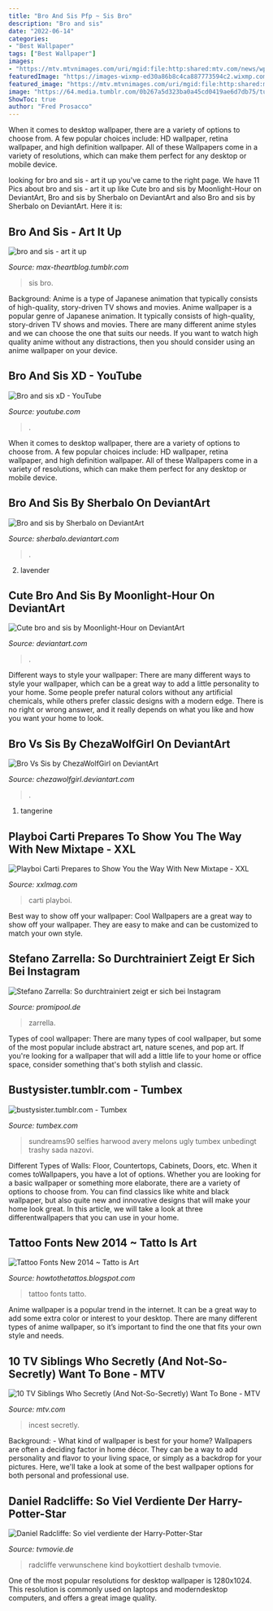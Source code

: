```yaml
---
title: "Bro And Sis Pfp ~ Sis Bro"
description: "Bro and sis"
date: "2022-06-14"
categories:
- "Best Wallpaper"
tags: ["Best Wallpaper"]
images:
- "https://mtv.mtvnimages.com/uri/mgid:file:http:shared:mtv.com/news/wp-content/uploads/2016/10/Screen-Shot-2016-10-13-at-3.50.04-PM-1476388250.png?quality=.8&amp;height=409.91735537190084&amp;width=800"
featuredImage: "https://images-wixmp-ed30a86b8c4ca887773594c2.wixmp.com/f/5e1f44b7-f630-43b9-899f-c6182c3b5700/d419d20-ef51764d-02fa-4905-9bac-54627fd9408a.png?token=eyJ0eXAiOiJKV1QiLCJhbGciOiJIUzI1NiJ9.eyJzdWIiOiJ1cm46YXBwOjdlMGQxODg5ODIyNjQzNzNhNWYwZDQxNWVhMGQyNmUwIiwiaXNzIjoidXJuOmFwcDo3ZTBkMTg4OTgyMjY0MzczYTVmMGQ0MTVlYTBkMjZlMCIsIm9iaiI6W1t7InBhdGgiOiJcL2ZcLzVlMWY0NGI3LWY2MzAtNDNiOS04OTlmLWM2MTgyYzNiNTcwMFwvZDQxOWQyMC1lZjUxNzY0ZC0wMmZhLTQ5MDUtOWJhYy01NDYyN2ZkOTQwOGEucG5nIn1dXSwiYXVkIjpbInVybjpzZXJ2aWNlOmZpbGUuZG93bmxvYWQiXX0.lycRUcDOp3_4AZ8ou8Ts8MkTVH7QlgMYUEJW9HQ9ifA"
featured_image: "https://mtv.mtvnimages.com/uri/mgid:file:http:shared:mtv.com/news/wp-content/uploads/2016/10/Screen-Shot-2016-10-13-at-3.50.04-PM-1476388250.png?quality=.8&amp;height=409.91735537190084&amp;width=800"
image: "https://64.media.tumblr.com/0b267a5d323ba0a45cd0419ae6d7db75/tumblr_nhgkxpRY8s1u6yycvo1_400.jpg"
ShowToc: true
author: "Fred Prosacco"
---
```



When it comes to desktop wallpaper, there are a variety of options to choose from. A few popular choices include: HD wallpaper, retina wallpaper, and high definition wallpaper. All of these Wallpapers come in a variety of resolutions, which can make them perfect for any desktop or mobile device. 

	

		
looking for bro and sis - art it up you've came to the right page. We have 11 Pics about bro and sis - art it up like Cute bro and sis by Moonlight-Hour on DeviantArt, Bro and sis by Sherbalo on DeviantArt and also Bro and sis by Sherbalo on DeviantArt. Here it is:
		
    
## Bro And Sis - Art It Up

<img loading=lazy src="https://64.media.tumblr.com/18a952074cf55181265a8fd8ee05c3be/tumblr_pppo54Eas11uhjxoto3_1280.png" onerror="this.onerror=null;this.src='https://tse3.mm.bing.net/th?id=OIP.Fzh4CuMbYMrTLackT-NY6QHaEt&amp;pid=15.1';" alt="bro and sis - art it up">

_Source: max-theartblog.tumblr.com_

>sis bro. 

	

Background: Anime is a type of Japanese animation that typically consists of high-quality, story-driven TV shows and movies.
Anime wallpaper is a popular genre of Japanese animation. It typically consists of high-quality, story-driven TV shows and movies. There are many different anime styles and we can choose the one that suits our needs. If you want to watch high quality anime without any distractions, then you should consider using an anime wallpaper on your device.

    
## Bro And Sis XD - YouTube

<img loading=lazy src="https://i.ytimg.com/vi/79V8u-2_Dmk/hqdefault.jpg" onerror="this.onerror=null;this.src='https://tse4.mm.bing.net/th?id=OIP.ngLo6sRMznJP-MqDfAB-8wHaFj&amp;pid=15.1';" alt="Bro and sis xD - YouTube">

_Source: youtube.com_

>. 

	

When it comes to desktop wallpaper, there are a variety of options to choose from. A few popular choices include: HD wallpaper, retina wallpaper, and high definition wallpaper. All of these Wallpapers come in a variety of resolutions, which can make them perfect for any desktop or mobile device. 

    
## Bro And Sis By Sherbalo On DeviantArt

<img loading=lazy src="https://img00.deviantart.net/84b8/i/2014/278/5/b/bro_and_sis_by_sherbalo-d81pdwp.png" onerror="this.onerror=null;this.src='https://tse4.mm.bing.net/th?id=OIP.cZ0Pxc_9Xdzp_-NA-6XV9QHaI4&amp;pid=15.1';" alt="Bro and sis by Sherbalo on DeviantArt">

_Source: sherbalo.deviantart.com_

>. 

	

2. lavender 

    
## Cute Bro And Sis By Moonlight-Hour On DeviantArt

<img loading=lazy src="https://images-wixmp-ed30a86b8c4ca887773594c2.wixmp.com/f/5e1f44b7-f630-43b9-899f-c6182c3b5700/d419d20-ef51764d-02fa-4905-9bac-54627fd9408a.png?token=eyJ0eXAiOiJKV1QiLCJhbGciOiJIUzI1NiJ9.eyJzdWIiOiJ1cm46YXBwOjdlMGQxODg5ODIyNjQzNzNhNWYwZDQxNWVhMGQyNmUwIiwiaXNzIjoidXJuOmFwcDo3ZTBkMTg4OTgyMjY0MzczYTVmMGQ0MTVlYTBkMjZlMCIsIm9iaiI6W1t7InBhdGgiOiJcL2ZcLzVlMWY0NGI3LWY2MzAtNDNiOS04OTlmLWM2MTgyYzNiNTcwMFwvZDQxOWQyMC1lZjUxNzY0ZC0wMmZhLTQ5MDUtOWJhYy01NDYyN2ZkOTQwOGEucG5nIn1dXSwiYXVkIjpbInVybjpzZXJ2aWNlOmZpbGUuZG93bmxvYWQiXX0.lycRUcDOp3_4AZ8ou8Ts8MkTVH7QlgMYUEJW9HQ9ifA" onerror="this.onerror=null;this.src='https://tse3.mm.bing.net/th?id=OIP.r1GVCEa9AVk7zNHW4f76LQHaFo&amp;pid=15.1';" alt="Cute bro and sis by Moonlight-Hour on DeviantArt">

_Source: deviantart.com_

>. 

	

Different ways to style your wallpaper:
There are many different ways to style your wallpaper, which can be a great way to add a little personality to your home. Some people prefer natural colors without any artificial chemicals, while others prefer classic designs with a modern edge. There is no right or wrong answer, and it really depends on what you like and how you want your home to look.

    
## Bro Vs Sis By ChezaWolfGirl On DeviantArt

<img loading=lazy src="http://img00.deviantart.net/4419/i/2013/237/d/4/bro_vs_sis_by_chezawolfgirl-d6jpx8e.png" onerror="this.onerror=null;this.src='https://tse1.mm.bing.net/th?id=OIP.T62c1oS8MWvqtrMxFXxuYgHaGk&amp;pid=15.1';" alt="Bro Vs Sis by ChezaWolfGirl on DeviantArt">

_Source: chezawolfgirl.deviantart.com_

>. 

	

1. tangerine 

    
## Playboi Carti Prepares To Show You The Way With New Mixtape - XXL

<img loading=lazy src="https://townsquare.media/site/812/files/2017/01/Carti-Feat.jpg?w=1200&amp;h=0&amp;zc=1&amp;s=0&amp;a=t&amp;q=89" onerror="this.onerror=null;this.src='https://tse3.mm.bing.net/th?id=OIP.QkQ0yVLt_7xRyy7WO22TgwHaE8&amp;pid=15.1';" alt="Playboi Carti Prepares to Show You the Way With New Mixtape - XXL">

_Source: xxlmag.com_

>carti playboi. 

	

Best way to show off your wallpaper:
Cool Wallpapers are a great way to show off your wallpaper. They are easy to make and can be customized to match your own style.

    
## Stefano Zarrella: So Durchtrainiert Zeigt Er Sich Bei Instagram

<img loading=lazy src="https://img.promipool.de/www-promipool-de/image/upload/c_fit,h_1200,w_1200/q_auto:eco/f_jpg/stefano_zarrella_gp3ezkw8gi" onerror="this.onerror=null;this.src='https://tse2.mm.bing.net/th?id=OIP.S0gtbTdSbdzWKqe6Xs5ZAgHaHa&amp;pid=15.1';" alt="Stefano Zarrella: So durchtrainiert zeigt er sich bei Instagram">

_Source: promipool.de_

>zarrella. 

	

Types of cool wallpaper:
There are many types of cool wallpaper, but some of the most popular include abstract art, nature scenes, and pop art. If you're looking for a wallpaper that will add a little life to your home or office space, consider something that's both stylish and classic.

    
## Bustysister.tumblr.com - Tumbex

<img loading=lazy src="https://64.media.tumblr.com/0b267a5d323ba0a45cd0419ae6d7db75/tumblr_nhgkxpRY8s1u6yycvo1_400.jpg" onerror="this.onerror=null;this.src='https://tse2.mm.bing.net/th?id=OIP.QL8SCxsJAMpV9YrAhHrifwAAAA&amp;pid=15.1';" alt="bustysister.tumblr.com - Tumbex">

_Source: tumbex.com_

>sundreams90 selfies harwood avery melons ugly tumbex unbedingt trashy sada nazovi. 

	

Different Types of Walls: Floor, Countertops, Cabinets, Doors, etc.
When it comes toWallpapers, you have a lot of options. Whether you are looking for a basic wallpaper or something more elaborate, there are a variety of options to choose from. You can find classics like white and black wallpaper, but also quite new and innovative designs that will make your home look great. In this article, we will take a look at three differentwallpapers that you can use in your home.

    
## Tattoo Fonts New 2014 ~ Tatto Is Art

<img loading=lazy src="https://1.bp.blogspot.com/-eIHvoDFWYAg/UXwWxiwL9TI/AAAAAAAABWk/qEw-oTlvtW4/s1600/tattoo+fonts+2.jpg" onerror="this.onerror=null;this.src='https://tse2.mm.bing.net/th?id=OIP.mZGW22bOiQwpyb4PvVzxOgHaFj&amp;pid=15.1';" alt="Tattoo Fonts New 2014 ~ Tatto is Art">

_Source: howtothetattos.blogspot.com_

>tattoo fonts tatto. 

	

Anime wallpaper is a popular trend in the internet. It can be a great way to add some extra color or interest to your desktop. There are many different types of anime wallpaper, so it’s important to find the one that fits your own style and needs.

    
## 10 TV Siblings Who Secretly (And Not-So-Secretly) Want To Bone - MTV

<img loading=lazy src="https://mtv.mtvnimages.com/uri/mgid:file:http:shared:mtv.com/news/wp-content/uploads/2016/10/Screen-Shot-2016-10-13-at-3.50.04-PM-1476388250.png?quality=.8&amp;height=409.91735537190084&amp;width=800" onerror="this.onerror=null;this.src='https://tse4.mm.bing.net/th?id=OIP.KE5OJloIJRZxw7FIBCe5pwHaDy&amp;pid=15.1';" alt="10 TV Siblings Who Secretly (And Not-So-Secretly) Want To Bone - MTV">

_Source: mtv.com_

>incest secretly. 

	

Background: - What kind of wallpaper is best for your home?
Wallpapers are often a deciding factor in home décor. They can be a way to add personality and flavor to your living space, or simply as a backdrop for your pictures. Here, we'll take a look at some of the best wallpaper options for both personal and professional use.

    
## Daniel Radcliffe: So Viel Verdiente Der Harry-Potter-Star

<img loading=lazy src="https://www.tvmovie.de/assets/2016/01/22/55620-harry-potter-daniel-radcliffe.jpg" onerror="this.onerror=null;this.src='https://tse4.mm.bing.net/th?id=OIP.u8miE6glcYAv4X5WeROVQAHaEr&amp;pid=15.1';" alt="Daniel Radcliffe: So viel verdiente der Harry-Potter-Star">

_Source: tvmovie.de_

>radcliffe verwunschene kind boykottiert deshalb tvmovie. 

	

One of the most popular resolutions for desktop wallpaper is 1280x1024. This resolution is commonly used on laptops and moderndesktop computers, and offers a great image quality.

